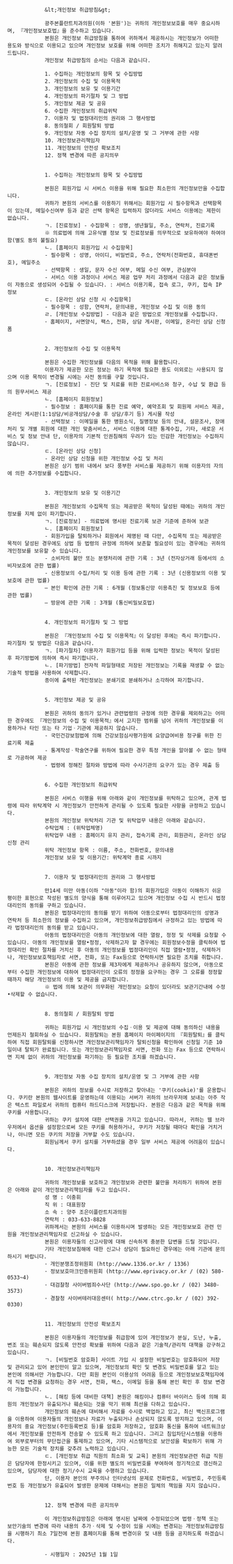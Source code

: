     			&lt;개인정보 취급방침&gt;

    			광주본플란트치과의원(이하 '본원')는 귀하의 개인정보보호를 매우 중요시하며, 『개인정보보호법』을 준수하고 있습니다.
    			본원은 개인정보 취급방침을 통하여 귀하께서 제공하시는 개인정보가 어떠한 용도와 방식으로 이용되고 있으며 개인정보 보호를 위해 어떠한 조치가 취해지고 있는지 알려드립니다.
    			개인정보 취급방침의 순서는 다음과 같습니다.

    			1. 수집하는 개인정보의 항목 및 수집방법
    			2. 개인정보의 수집 및 이용목적
    			3. 개인정보의 보유 및 이용기간
    			4. 개인정보의 파기절차 및 그 방법
    			5. 개인정보 제공 및 공유
    			6. 수집한 개인정보의 취급위탁
    			7. 이용자 및 법정대리인의 권리와 그 행사방법
    			8. 동의철회 / 회원탈퇴 방법
    			9. 개인정보 자동 수집 장치의 설치/운영 및 그 거부에 관한 사항
    			10. 개인정보관리책임자
    			11. 개인정보의 안전성 확보조치
    			12. 정책 변경에 따른 공지의무


    			1. 수집하는 개인정보의 항목 및 수집방법

    			본원은 회원가입 시 서비스 이용을 위해 필요한 최소한의 개인정보만을 수집합니다.
    			귀하가 본원의 서비스를 이용하기 위해서는 회원가입 시 필수항목과 선택항목이 있는데, 메일수신여부 등과 같은 선택 항목은 입력하지 않더라도 서비스 이용에는 제한이 없습니다.
    			ㄱ. [진료정보] - 수집항목 : 성명, 생년월일, 주소, 연락처, 진료기록
    			※ 의료법에 의해 고유식별 정보 및 진료정보를 의무적으로 보유하여야 하여야 함(별도 동의 불필요)
    			ㄴ. [홈페이지 회원가입 시 수집항목]
    			- 필수항목 : 성명, 아이디, 비밀번호, 주소, 연락처(전화번호, 휴대폰번호), 메일주소
    			- 선택항목 : 생일, 문자 수신 여부, 메일 수신 여부, 관심분야
    			- 서비스 이용 과정이나 서비스 제공 업무 처리 과정에서 다음과 같은 정보들이 자동으로 생성되어 수집될 수 있습니다. : 서비스 이용기록, 접속 로그, 쿠키, 접속 IP 정보
    			ㄷ. [온라인 상담 신청 시 수집항목]
    			- 필수항목 : 성함, 연락처, 문의내용, 개인정보 수집 및 이용 동의
    			ㄹ. [개인정보 수집방법] - 다음과 같은 방법으로 개인정보를 수집합니다.
    			･ 홈페이지, 서면양식, 팩스, 전화, 상담 게시판, 이메일, 온라인 상담 신청 폼


    			2. 개인정보의 수집 및 이용목적

    			본원은 수집한 개인정보를 다음의 목적을 위해 활용합니다.
    			이용자가 제공한 모든 정보는 하기 목적에 필요한 용도 이외로는 사용되지 않으며 이용 목적이 변경될 시에는 사전 동의를 구할 것입니다.
    			ㄱ. [진료정보] - 진단 및 치료를 위한 진료서비스와 청구, 수납 및 환급 등의 원무서비스 제공
    			ㄴ. [홈페이지 회원정보]
    			- 필수정보 : 홈페이지를 통한 진료 예약, 예약조회 및 회원제 서비스 제공, 온라인 게시판(1:1상담/비공개상담/수술 후 상담/후기 등) 게시물 작성
    			- 선택정보 : 이메일을 통한 병원소식, 질병정보 등의 안내, 설문조사, 장애처리 및 개별 회원에 대한 개인 맞춤서비스, 서비스 이용에 대한 통계수집, 기타, 새로운 서비스 및 정보 안내 단, 이용자의 기본적 인권침해의 우려가 있는 민감한 개인정보는 수집하지 않습니다.
    			ㄷ. [온라인 상담 신청]
    			- 온라인 상담 신청을 위한 개인정보 수집 및 처리
    			본원은 상기 범위 내에서 보다 풍부한 서비스를 제공하기 위해 이용자의 자의에 의한 추가정보를 수집합니다.


    			3. 개인정보의 보유 및 이용기간

    			본원은 개인정보의 수집목적 또는 제공받은 목적이 달성된 때에는 귀하의 개인정보를 지체 없이 파기합니다.
    			ㄱ. [진료정보] - 의료법에 명시된 진료기록 보관 기준에 준하여 보관
    			ㄴ. [홈페이지 회원정보]
    			- 회원가입을 탈퇴하거나 회원에서 제명된 때 다만, 수집목적 또는 제공받은 목적이 달성된 경우에도 상법 등 법령의 규정에 의하여 보존할 필요성이 있는 경우에는 귀하의 개인정보를 보유할 수 있습니다.
    			- 소비자의 불만 또는 분쟁처리에 관한 기록 : 3년 (전자상거래 등에서의 소비자보호에 관한 법률)
    			- 신용정보의 수집/처리 및 이용 등에 관한 기록 : 3년 (신용정보의 이용 및 보호에 관한 법률)
    			– 본인 확인에 관한 기록 : 6개월 (정보통신망 이용촉진 및 정보보호 등에 관한 법률)
    			– 방문에 관한 기록 : 3개월 (통신비밀보호법)


    			4. 개인정보의 파기절차 및 그 방법

    			본원은 『개인정보의 수집 및 이용목적』이 달성된 후에는 즉시 파기합니다. 파기절차 및 방법은 다음과 같습니다.
    			ㄱ. [파기절차] 이용자가 회원가입 등을 위해 입력한 정보는 목적이 달성된 후 파기방법에 의하여 즉시 파기합니다.
    			ㄴ. [파기방법] 전자적 파일형태로 저장된 개인정보는 기록을 재생할 수 없는 기술적 방법을 사용하여 삭제합니다.
    			종이에 출력된 개인정보는 분쇄기로 분쇄하거나 소각하여 파기합니다.


    			5. 개인정보 제공 및 공유

    			본원은 귀하의 동의가 있거나 관련법령의 규정에 의한 경우를 제외하고는 어떠한 경우에도 『개인정보의 수집 및 이용목적』에서 고지한 범위를 넘어 귀하의 개인정보를 이용하거나 타인 또는 타 기업ㆍ기관에 제공하지 않습니다.
    			- 국민건강보험법에 의해 건강보험심사평가원에 요양급여비용 청구를 위한 진료기록 제출
    			- 통계작성ㆍ학술연구를 위하여 필요한 경우 특정 개인을 알아볼 수 없는 형태로 가공하여 제공
    			- 법령에 정해진 절차와 방법에 따라 수사기관의 요구가 있는 경우 제출 등


    			6. 수집한 개인정보의 취급위탁

    			본원은 서비스 이행을 위해 아래와 같이 개인정보를 위탁하고 있으며, 관계 법령에 따라 위탁계약 시 개인정보가 안전하게 관리될 수 있도록 필요한 사항을 규정하고 있습니다.
    			본원의 개인정보 위탁처리 기관 및 위탁업무 내용은 아래와 같습니다.
    			수탁업체 : (위탁업체명)
    			위탁업무 내용 : 홈페이지 유지 관리, 접속기록 관리, 회원관리, 온라인 상담 신청 관리
    			위탁 개인정보 항목 : 이름, 주소, 전화번호, 문의내용
    			개인정보 보유 및 이용기간: 위탁계약 종료 시까지


    			7. 이용자 및 법정대리인의 권리와 그 행사방법

    			만14세 미만 아동(이하 "아동"이라 함)의 회원가입은 아동이 이해하기 쉬운 평이한 표현으로 작성된 별도의 양식을 통해 이루어지고 있으며 개인정보 수집 시 반드시 법정대리인의 동의를 구하고 있습니다.
    			본원은 법정대리인의 동의를 받기 위하여 아동으로부터 법정대리인의 성명과 연락처 등 최소한의 정보를 수집하고 있으며, 개인정보취급방침에서 규정하고 있는 방법에 따라 법정대리인의 동의를 받고 있습니다.
    			아동의 법정대리인은 아동의 개인정보에 대한 열람, 정정 및 삭제를 요청할 수 있습니다. 아동의 개인정보를 열람•정정, 삭제하고자 할 경우에는 회원정보수정을 클릭하여 법정대리인 확인 절차를 거치신 후 아동의 개인정보를 법정대리인이 직접 열람•정정, 삭제하거나, 개인정보보호책임자로 서면, 전화, 또는 Fax등으로 연락하시면 필요한 조치를 취합니다.
    			본원은 아동에 관한 정보를 제3자에게 제공하거나 공유하지 않으며, 아동으로부터 수집한 개인정보에 대하여 법정대리인이 오류의 정정을 요구하는 경우 그 오류를 정정할 때까지 해당 개인정보의 이용 및 제공을 금지합니다.
    			※ 법에 의해 보관이 의무화된 개인정보는 요청이 있더라도 보관기간내에 수정•삭제할 수 없습니다.


    			8. 동의철회 / 회원탈퇴 방법

    			귀하는 회원가입 시 개인정보의 수집ㆍ이용 및 제공에 대해 동의하신 내용을 언제든지 철회하실 수 있습니다. 회원탈퇴는 본원 홈페이지 마이페이지의 『회원탈퇴』를 클릭하여 직접 회원탈퇴를 신청하시면 개인정보관리책임자가 탈퇴신청을 확인하여 신청일 기준 10일이내 탈퇴가 완료됩니다. 또는 개인정보관리책임자로 서면, 전화 또는 Fax 등으로 연락하시면 지체 없이 귀하의 개인정보를 파기하는 등 필요한 조치를 하겠습니다.


    			9. 개인정보 자동 수집 장치의 설치/운영 및 그 거부에 관한 사항

    			본원은 귀하의 정보를 수시로 저장하고 찾아내는 '쿠키(cookie)'를 운용합니다. 쿠키란 본원의 웹사이트를 운영하는데 이용되는 서버가 귀하의 브라우저에 보내는 아주 작은 텍스트 파일로서 귀하의 컴퓨터 하드디스크에 저장됩니다. 본원은 다음과 같은 목적을 위해 쿠키를 사용합니다.
    			귀하는 쿠키 설치에 대한 선택권을 가지고 있습니다. 따라서, 귀하는 웹 브라우저에서 옵션을 설정함으로써 모든 쿠키를 허용하거나, 쿠키가 저장될 때마다 확인을 거치거나, 아니면 모든 쿠키의 저장을 거부할 수도 있습니다.
    			회원님께서 쿠키 설치를 거부하셨을 경우 일부 서비스 제공에 어려움이 있습니다.


    			10. 개인정보관리책임자

    			귀하의 개인정보를 보호하고 개인정보와 관련한 불만을 처리하기 위하여 본원은 아래와 같이 개인정보관리책임자를 두고 있습니다.
    			성 명 : 이충휘
    			직 위 : 대표원장
    			소 속 : 양주 조은이플란트치과의원
    			연락처 : 033-633-8828
    			귀하께서는 본원의 서비스를 이용하시며 발생하는 모든 개인정보보호 관련 민원을 개인정보관리책임자로 신고하실 수 있습니다.
    			본원은 이용자들의 신고사항에 대해 신속하게 충분한 답변을 드릴 것입니다.
    			기타 개인정보침해에 대한 신고나 상담이 필요하신 경우에는 아래 기관에 문의하시기 바랍니다.
    			･ 개인분쟁조정위원회 (http://www.1336.or.kr / 1336)
    			･ 정보보호마크인증위원회 (http://www.eprivacy.or.kr / (02) 580-0533~4)
    			･ 대검찰청 사이버범죄수사단 (http://www.spo.go.kr / (02) 3480-3573)
    			･ 경찰청 사이버테러대응센터( http://www.ctrc.go.kr / (02) 392-0330)


    			11. 개인정보의 안전성 확보조치

    			본원은 이용자들의 개인정보를 취급함에 있어 개인정보가 분실, 도난, 누출, 변조 또는 훼손되지 않도록 안전성 확보를 위하여 다음과 같은 기술적/관리적 대책을 강구하고 있습니다.
    			ㄱ. [비밀번호 암호화] 사이트 가입 시 설정한 비밀번호는 암호화되어 저장 및 관리되고 있어 본인만이 알고 있으며, 개인정보의 확인 및 변경도 비밀번호를 알고 있는 본인에 의해서만 가능합니다. 다만 회원 본인이 이용상의 어려움 등으로 개인정보보호책임자에게 직접 변경을 요청하는 경우 서면, 전화, 팩스, 이메일 등을 통해 본인 확인 후 정보 변경이 가능합니다.
    			ㄴ. [해킹 등에 대비한 대책] 본원은 해킹이나 컴퓨터 바이러스 등에 의해 회원의 개인정보가 유출되거나 훼손되는 것을 막기 위해 최선을 다하고 있습니다.
    			개인정보의 훼손에 대비해서 자료를 수시로 백업하고 있고, 최신 백신프로그램을 이용하여 이용자들의 개인정보나 자료가 누출되거나 손상되지 않도록 방지하고 있으며, 이용자의 중요 개인정보(주민등록번호 등)를 암호화 저장하고, 암호화 통신을 통하여 네트워크상에서 개인정보를 안전하게 전송할 수 있도록 하고 있습니다. 그리고 침입차단시스템을 이용하여 외부로부터의 무단접근을 통제하고 있으며, 기타 시스템적으로 보안성을 확보하기 위해 가능한 모든 기술적 장치를 갖추려 노력하고 있습니다.
    			ㄷ. [개인정보 취급 직원의 최소화 및 교육] 본원의 개인정보관련 취급 직원은 담당자에 한정시키고 있으며, 이를 위한 별도의 비밀번호를 부여하여 정기적으로 갱신하고 있으며, 담당자에 대한 정기/수시 교육을 수행하고 있습니다.
    			단, 이용자 본인의 부주의나 인터넷상의 문제로 전화번호, 비밀번호, 주민등록번호 등 개인정보가 유출되어 발생한 문제에 대해서는 본원은 일체의 책임을 지지 않습니다.


    			12. 정책 변경에 따른 공지의무

    			이 개인정보취급방침은 아래에 명시된 날짜에 수정되었으며 법령ㆍ정책 또는 보안기술의 변경에 따라 내용의 추가ㆍ삭제 및 수정이 있을 시에는 변경되는 개인정보취급방침을 시행하기 최소 7일전에 본원 홈페이지를 통해 변경이유 및 내용 등을 공지하도록 하겠습니다.

    			･ 시행일자 : 2025년 1월 1일
